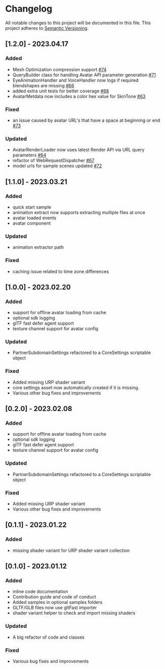 # Changelog

All notable changes to this project will be documented in this file.
This project adheres to [Semantic Versioning](http://semver.org/).

## [1.2.0] - 2023.04.17

### Added
- Mesh Optimization compression support [#74](https://github.com/readyplayerme/rpm-unity-sdk-avatar-loader/pull/74)
- QueryBuilder class for handling Avatar API parameter generation [#71](https://github.com/readyplayerme/rpm-unity-sdk-avatar-loader/pull/71)
- EyeAnimationHandler and VoiceHandler now logs if required blendshapes are missing [#66](https://github.com/readyplayerme/rpm-unity-sdk-avatar-loader/pull/66)
- added extra unit tests for better coverage [#68](https://github.com/readyplayerme/rpm-unity-sdk-avatar-loader/pull/68)
- AvatarMetdata now includes a color hex value for SkinTone [#63](https://github.com/readyplayerme/rpm-unity-sdk-avatar-loader/pull/63)

### Fixed
- an issue caused by avatar URL's that have a space at beginning or end [#73](https://github.com/readyplayerme/rpm-unity-sdk-avatar-loader/pull/73)

### Updated
- AvatarRenderLoader now uses latest Render API via URL query parameters [#64](https://github.com/readyplayerme/rpm-unity-sdk-avatar-loader/pull/64)
- refactor of WebRequestDispatcher [#67](https://github.com/readyplayerme/rpm-unity-sdk-avatar-loader/pull/67)
- model urls for sample scenes updated [#72](https://github.com/readyplayerme/rpm-unity-sdk-avatar-loader/pull/72)

## [1.1.0] - 2023.03.21

### Added
- quick start sample
- animation extract now supports extracting multiple files at once
- avatar loaded events
- avatar component

### Updated
- animation extractor path

### Fixed
- caching issue related to time zone differences

## [1.0.0] - 2023.02.20

### Added
- support for offline avatar loading from cache
- optional sdk logging
- glTF fast defer agent support
- texture channel support for avatar config

### Updated
- PartnerSubdomainSettings refactored to a CoreSettings scriptable object

### Fixed
- Added missing URP shader variant
- core settings asset now automatically created if it is missing.
- Various other bug fixes and improvements

## [0.2.0] - 2023.02.08

### Added
- support for offline avatar loading from cache
- optional sdk logging
- glTF fast defer agent support
- texture channel support for avatar config

### Updated
- PartnerSubdomainSettings refactored to a CoreSettings scriptable object

### Fixed
- Added missing URP shader variant
- Various other bug fixes and improvements

## [0.1.1] - 2023.01.22

### Added
- missing shader variant for URP shader variant collection

## [0.1.0] - 2023.01.12

### Added
- inline code documentation
- Contribution guide and code of conduct
- Added samples in optional samples folders
- GLTF/GLB files now use gltFast importer
- shader variant helper to check and import missing shaders

### Updated
- A big refactor of code and classes

### Fixed
- Various bug fixes and improvements